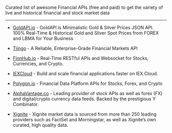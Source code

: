 Curated list of awesome Financial APIs (free and paid) to get the variety of live and historical financial and stock market data

---
* [GoldAPI.io](https://www.goldapi.io) - GoldAPI is Minimalistic Gold & Silver Prices JSON API. 100% Real-Time & Historical Gold and Silver Spot Prices from FOREX and LBMA for Your Business

* [Tiingo](https://api.tiingo.com/) - A Reliable, Enterprise-Grade Financial Markets API

* [FinnHub.io](https://finnhub.io/) - Real-Time RESTful APIs and Websocket for Stocks, Currencies, and Crypto.

* [IEXCloud](https://iexcloud.io/) - Build and scale financial applications faster on IEX Cloud.

* [Polygon.io](https://polygon.io/) - Financial Data Platform APIs for Stocks, Forex, and Crypto

* [AlphaVantage.co](https://www.alphavantage.co/) - Leading provider of stock APIs as well as forex (FX) and digital/crypto currency data feeds. Backed by the prestigious Y Combinator.

* [Xignite](https://www.xignite.com/) - Xignite market data is sourced from more than 250 leading providers such as FactSet and Morningstar, as well as Xignite’s own curated, high quality data.
